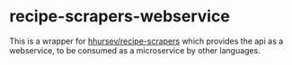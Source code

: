 # recipe-scrapers-webservice

This is a wrapper for [hhursev/recipe-scrapers](https://github.com/hhursev/recipe-scrapers) which provides the api as a webservice, to be consumed as a microservice by other languages.